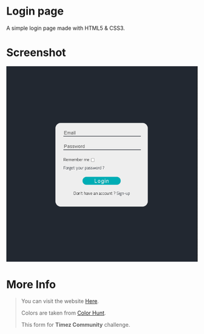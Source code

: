 
<h1>Login page</h1>

<p>A simple login page made with HTML5 & CSS3.</p>

<h1>Screenshot</h1>

<img src="imgs/screenshot.PNG" alt="Page's screenshot.">

<h1>More Info</h1>

<blockquote>
    <p>You can visit the website <a href="https://looogin.netlify.app/" target="_blank">Here</a>.</p>
    <p>Colors are taken from <a href="https://colorhunt.co" target="_blank">Color Hunt</a>.</p>
    <p>This form for <strong>Timez Community</strong> challenge.</p>
</blockquote>
